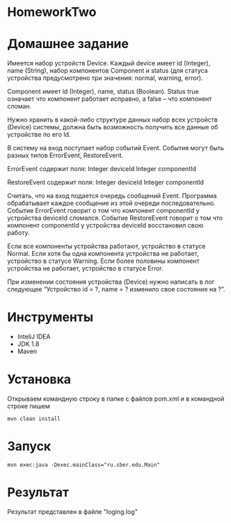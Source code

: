 # HomeworkTwo
# Домашнее задание

Имеется набор устройств Device. Каждый device имеет id (Integer), name (String), набор компонентов Component и status (для статуса устройства предусмотрено три значения: normal, warning, error).

Component имеет id (Integer), name, status (Boolean). Status true означает что компонент работает исправно, а false – что компонент сломан.

Нужно хранить в какой-либо структуре данных набор всех устройств (Device) системы, должна быть возможность получить все данные об устройстве по его Id.
 
В систему на вход поступает набор событий Event. События могут быть разных типов ErrorEvent, RestoreEvent.

ErrorEvent содержит поля:
Integer deviceId
Integer componentId
 
RestoreEvent содержит поля:
Integer deviceId
Integer componentId

 Считать, что на вход подается очередь сообщений Event. Программа обрабатывает каждое сообщение из этой очереди последовательно. Событие ErrorEvent говорит о том что компонент componentId у устройства deviceId сломался. Событие RestoreEvent говорит о том что компонент componentId у устройства deviceId восстановил свою работу.
 
Если все компоненты устройства работают, устройство в статусе Normal.
Если хотя бы одна компонента устройства не работает, устройство в статусе Warning.
Если более половины компонент устройства не работает, устройство в статусе Error.

 
При изменении состояния устройства (Device) нужно написать в лог следующее
“Устройство id = ?, name = ? изменило свое состояние на ?”.

# Инструменты
+ InteliJ IDEA
+ JDK 1.8
+ Maven

# Установка
Открываем командную строку в папке с файлов pom.xml и в командной строке пишем
```
mvn clean install
```
# Запуск
```
mvn exec:java -Dexec.mainClass="ru.sber.edu.Main"
```
# Результат
Результат представлен в файле "loging.log"
